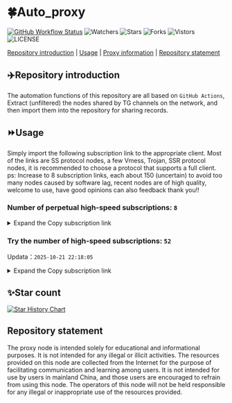 # 🍀Auto_proxy
[![GitHub Workflow Status](https://img.shields.io/github/actions/workflow/status/PangTouY00/Auto_proxy/main.yml?branch=main)](https://github.com/PangTouY00/Auto_proxy/actions/workflows/main.yml?branch=main) 
![Watchers](https://img.shields.io/github/watchers/w1770946466/Auto_proxy) ![Stars](https://img.shields.io/github/stars/PangTouY00/Auto_proxy) ![Forks](https://img.shields.io/github/forks/w1770946466/Auto_proxy) ![Vistors](https://visitor-badge.laobi.icu/badge?page_id=PangTouY00.Auto_proxy) ![LICENSE](https://img.shields.io/badge/license-CC%20BY--SA%204.0-green.svg)

[Repository introduction](https://github.com/PangTouY00/Auto_proxy#Repositoryintroduction) | [Usage](https://github.com/PangTouY00/Auto_proxy#Usage) | [Proxy information](https://github.com/PangTouY00/Auto_proxy#Proxyinformation) | [Repository statement](https://github.com/PangTouY00/Auto_proxy#Repositorystatement)

## ✈️Repository introduction
The automation functions of this repository are all based on `GitHub Actions`,
Extract (unfiltered) the nodes shared by TG channels on the network, and then import them into the repository for sharing records.

## ⏩Usage
Simply import the following subscription link to the appropriate client. Most of the links are SS protocol nodes, a few Vmess, Trojan, SSR protocol nodes, it is recommended to choose a protocol that supports a full client.
ps: Increase to 8 subscription links, each about 150 (uncertain) to avoid too many nodes caused by software lag, recent nodes are of high quality, welcome to use, have good opinions can also feedback thank you!!

### Number of perpetual high-speed subscriptions: `8`

<details>
  <summary>Expand the Copy subscription link</summary>

  
- [Multiprotocol Base64 encoding](https://raw.githubusercontent.com/PangTouY00/Auto_proxy/main/Long_term_subscription1)
`https://raw.githubusercontent.com/PangTouY00/Auto_proxy/main/Long_term_subscription_num`
`Total number of merge nodes: 316`

- [Multiprotocol Base64 encoding](https://raw.githubusercontent.com/PangTouY00/Auto_proxy/main/Long_term_subscription1)
`https://raw.githubusercontent.com/PangTouY00/Auto_proxy/main/Long_term_subscription1`
`Total number of merge nodes: 40`

- [Multiprotocol Base64 encoding](https://raw.githubusercontent.com/PangTouY00/Auto_proxy/main/Long_term_subscription2)
`https://raw.githubusercontent.com/PangTouY00/Auto_proxy/main/Long_term_subscription2`
`Total number of merge nodes: 40`

- [Multiprotocol Base64 encoding](https://raw.githubusercontent.com/PangTouY00/Auto_proxy/main/Long_term_subscription3)
`https://raw.githubusercontent.com/PangTouY00/Auto_proxy/main/Long_term_subscription3`
`Total number of merge nodes: 40`

- [Multiprotocol Base64 encoding](https://raw.githubusercontent.com/PangTouY00/Auto_proxy/main/Long_term_subscription4)
`https://raw.githubusercontent.com/PangTouY00/Auto_proxy/main/Long_term_subscription4`
`Total number of merge nodes: 40`

- [Multiprotocol Base64 encoding](https://raw.githubusercontent.comPangTouY00/Auto_proxy/main/Long_term_subscription5)
`https://raw.githubusercontent.com/PangTouY00/Auto_proxy/main/Long_term_subscription5`
`Total number of merge nodes: 40`

- [Multiprotocol Base64 encoding](https://raw.githubusercontent.com/PangTouY00/Auto_proxy/main/Long_term_subscription6)
`https://raw.githubusercontent.com/PangTouY00/Auto_proxy/main/Long_term_subscription6`
`Total number of merge nodes: 40`

- [Multiprotocol Base64 encoding](https://raw.githubusercontent.com/PangTouY00/Auto_proxy/main/Long_term_subscription7)
`https://raw.githubusercontent.com/PangTouY00/Auto_proxy/main/Long_term_subscription7`
`Total number of merge nodes: 40`

- [Multiprotocol Base64 encoding](https://raw.githubusercontent.com/PangTouY00/Auto_proxy/main/Long_term_subscription8)
`https://raw.githubusercontent.com/PangTouY00/Auto_proxy/main/Long_term_subscription8`
`Total number of merge nodes: 36`

- [Clash subscription](https://raw.githubusercontent.com/PangTouY00/Auto_proxy/main/Long_term_subscription2.yaml)
`https://raw.githubusercontent.com/PangTouY00/Auto_proxy/main/Long_term_subscription1.yaml`


- [Clash subscription](https://raw.githubusercontent.com/PangTouY00/Auto_proxy/main/Long_term_subscription2.yaml)
`https://raw.githubusercontent.com/PangTouY00/Auto_proxy/main/Long_term_subscription2.yaml`


- [Clash subscription](https://raw.githubusercontent.com/PangTouY00/Auto_proxy/main/Long_term_subscription3.yaml)
`https://raw.githubusercontent.com/PangTouY00/Auto_proxy/main/Long_term_subscription3.yaml`
  
</details>

### Try the number of high-speed subscriptions: `52`
Updata：`2025-10-21 22:18:05`


<details>
  <summary>Expand the Copy subscription link</summary>  


































































































































































































































































































































































































































































































































































































































































































































































































































































































































































































































































































































































































































































































































































































































































































































































































































































































































































































































































































































































































































































































































































































































































































































































































































































































































































































































































































































































































































































































































































































































































































































































































































































































































































































































































































































































































































































































































































































































































































































































































































































































































































































































































































































































































































































































































































































































































































































































































































































































































































































































































































































































































































































































































































































































































































































































































































































































































































































































































































































































































































































































































































































































































































































































































































































































































































































































































































































































































































































































































































































































































































































































































































































































































































































































































































































































































































































































































































































































































































































































































































































































































































































































































































































































































































































































































































































































































































































































































































































































































































































































































































































































































































































































































































































































































































































































































































































































































































































































































































































































































































































































































































































































































































































































































































































































































































































































































































































































































































































































































































































































































































































































































































































































































































































































































































































































































































































































































































































































































































































































































































































































































































































































































































































































































































































































































































































































































































































































































































































































































































































































































































































































































































































































































































































































































































































































































































































































































































































































































































































































































































































































































































































































































































































































































































































































































































































































































































































































































































































































































































































































































































































































































































































































































































































































































































































































































































































































































































































































































































































































































































































































































































































































































































































































































































































































































































































































































































































































































































































































































































































































































































































































































































































































































































































































































































































































































































































































































































































































































































































































































































































































































































































































































































































































































































































































































































































































































































































































































































































































































































































































































































































































































































































































































































































































































































































































































































































































































































































































































































































































































































































































































































































































































































































































































































































































































































































































































































































































































































































































































































































































































































































































































































































































































































































































































































































































































































































































































































































































































































































































































































































































































































































































































































































































































































































































































































































































































































































































































































































































































































































































































































































































































































































































































































































































































































































































































































































































































































































































































































































































































































































































































































































































































































































































































































































































































































































































































































































































































































































































































































































































































































































































































































































































































































































































































































































































































































































































































































































































































































































































































































































































































































































































































































































































































>Trial subscription：
`https://v2.heiu.me/api/v1/client/subscribe?token=d0192ee050a0f030e665cc2bd76bb927`




>Trial subscription：
`https://syhaha.xxssx.cn/api/v1/client/subscribe?token=331337ccb5b00eb7698c0cc3206531e2`




>Trial subscription：
`https://best.nxxbbf.com/api/v1/client/subscribe?token=db3fdeffa7d4879128f3024e6fb6e661`




>Trial subscription：
`https://slianvpn.com/api/v1/client/subscribe?token=daab2f498b61e931eeee2e1d02dc2fce`




>Trial subscription：
`https://syhaha.xxttx.cn/api/v1/client/subscribe?token=a4430a02e2dbfbac5cf2b45532e7706b`




>Trial subscription：
`https://yywhale.com/api/v1/client/subscribe?token=90b2f5131442cf5581ba372b98ddbeae`




>Trial subscription：
`https://x2b.eans.top/api/v1/client/subscribe?token=d42cd828439745470006b61d04b1baf4`




>Trial subscription：
`https://xyjs1.buzz/api/v1/client/subscribe?token=ecf65d2c4f969ded4d0831cb9929d959`




>Trial subscription：
`https://www.ch000zy.com/api/v1/client/subscribe?token=3a6282d3d6cb4f06a8d4953b5331dc44`




>Trial subscription：
`https://dctcc.louwangzhiyu.shop/api/v1/client/subscribe?token=18a4c6762224711bf59c1e35319af68d`




>Trial subscription：
`http://107.173.31.17/api/v1/client/subscribe?token=f57816827e6f91f5a55a9c4f645fad4d`




>Trial subscription：
`https://dyhaha.xxssx.cn/api/v1/client/subscribe?token=76e3c8c44fd1674c3ca93882b01836c9`




>Trial subscription：
`https://a.mayi520.shop/api/v1/client/subscribe?token=0b4c7378583be0c39d94406af4a8d4e0`




>Trial subscription：
`https://xbd.iftballs.com/api/v1/client/subscribe?token=3683e6624a7989a3e0a05fa59930b44c`




>Trial subscription：
`https://dyxixi001.xxssx.cn/api/v1/client/subscribe?token=49b6874dc10149246931e355b97f8855`




>Trial subscription：
`https://tizi8.top/api/v1/client/subscribe?token=3ba05962d26973d119bbbb54abb76c5a`




>Trial subscription：
`https://multiserver.multiserveradelshoop.com/api/v1/client/subscribe?token=0bbb63b98a841fb954e3e42b674bee66`




>Trial subscription：
`https://jshaha.xxssx.cn/api/v1/client/subscribe?token=f0896a1b0cc4bf253fad3567843d3ea5`




>Trial subscription：
`https://old-v2b.linkedton.com/api/v1/client/subscribe?token=a190d74a030fb9c024f1747284bc361b`




>Trial subscription：
`https://www.louwangzhiyu.org/api/v1/client/subscribe?token=bae0e368e910fcafb6db5f8a7c9e6fe5`




>Trial subscription：
`https://hjxixi003.xxuux.cn/api/v1/client/subscribe?token=1026a07a6a2c286f18f3c0ee00b84e4b`




>Trial subscription：
`https://www.56idc.news/api/v1/client/subscribe?token=f575e2e996f88e2b2109181a996f6cc0`




>Trial subscription：
`https://a.404300.xyz/api/v1/client/subscribe?token=ec3e3f67a89259b1477431890b525ed8`




>Trial subscription：
`https://hjhaha.xxssx.cn/api/v1/client/subscribe?token=31247b907f8f612a0b38065dfd6a2e33`




>Trial subscription：
`https://xyjs1.sbs/api/v1/client/subscribe?token=67535de3a7fcfd6796ed075ac550aac6`




>Trial subscription：
`https://56idc.news/api/v1/client/subscribe?token=b54057252153600ddfc611bbc5912014`




>Trial subscription：
`https://fs.v2rayse.com/share/20251021/x5kulto5h6.txt`




>Trial subscription：
`https://gods3.dashicn.buzz/api/v1/client/subscribe?token=5cd796b9370ab3537034ec08edae089c`




>Trial subscription：
`https://dashuai.us/api/v1/client/subscribe?token=e8a8d55b62e264783009b364969e3783`




>Trial subscription：
`http://xxxxyyyy.njdjjxjbcbw.icu/api/v1/client/subscribe?token=4053b501a7458ecce34cc9f09ed9b432`




>Trial subscription：
`https://gods4.dashicn.buzz/api/v1/client/subscribe?token=6c9ae063a698a05b039ce88311aadaa1`




>Trial subscription：
`https://sufujia.top/api/v1/client/subscribe?token=ded8d3438708ed9a5c0ba452481294f9`




>Trial subscription：
`https://dyhaha.xxttx.cn/api/v1/client/subscribe?token=d79c471c97bfbdc1e2b338ed09380628`




>Trial subscription：
`https://xixixi003.hjsbssbsbsbsbs.sbs/api/v1/client/subscribe?token=88277007f05d5785e772b88c10a207b8`




>Trial subscription：
`https://gods2.dashicn.buzz/api/v1/client/subscribe?token=017f0c7f4486a6348bcc16f12a328260`




>Trial subscription：
`https://hjxixi002.xxttx.cn/api/v1/client/subscribe?token=8b17d2399bc5756a90392cb6554662c3`




>Trial subscription：
`https://jsxixi001.xxssx.cn/api/v1/client/subscribe?token=52833214d9a212901138c0b50dacc5d8`




>Trial subscription：
`https://cfvpn.com/api/v1/client/subscribe?token=e83bf6918ea659a7c8cd55558d324f3f`




>Trial subscription：
`https://slianvpn.top/api/v1/client/subscribe?token=1625e1fd4698ae90ec2204cfd436028c`




>Trial subscription：
`http://tinnyrick8888.com/api/v1/client/subscribe?token=d5aa81204363c42f4188b3d5d213674d`




>Trial subscription：
`https://vaamx.louwangzhiyu.online/api/v1/client/subscribe?token=a06275f150ddda93733967e577f9c793`




>Trial subscription：
`https://ylccloud.top/api/v1/client/subscribe?token=8a8d79128c9495ab1a797686f7474349`




>Trial subscription：
`https://pro.xmyidc.com/api/v1/client/subscribe?token=bcabd426fc0b0d47698454654fe9ef64`




>Trial subscription：
`https://xxx.yxt999.cn/api/v1/client/subscribe?token=ebcc5aa3aa33a791905b846622341c38`




>Trial subscription：
`https://go.yueyun.de/api/v1/client/subscribe?token=6976e406cdbc19a673c2dbd3d973fe83`




>Trial subscription：
`https://jshaha.xxttx.cn/api/v1/client/subscribe?token=372b0164368a679ab34b4e5a03e000eb`




>Trial subscription：
`https://tsxspace.com/api/v1/client/subscribe?token=125cc955e1c0c3a93871b12faf2cf032`




>Trial subscription：
`https://huojian4.top/api/v1/client/subscribe?token=2e7c4c53775e386a5142fcf6641a04ec`




>Trial subscription：
`https://gods1.dashicn.buzz/api/v1/client/subscribe?token=eb8fd63772ac1f41a637aa7891d0eaa2`




>Trial subscription：
`https://kingfisher.top/api/v1/client/subscribe?token=e722e84011b2223d685574f00ee7f699`




>Trial subscription：
`https://dl.vfkum.website/api/v1/client/subscribe?token=183a4c5400c6d8938d2e5824d1e6087b`




>Trial subscription：
`https://poiuytrewq.yxt999.cn/api/v1/client/subscribe?token=7a316ac0c10afcc98b773a5ba7bdd6af`



</details>

## ✨Star count
[![Star History Chart](https://api.star-history.com/svg?repos=PangTouY00/Auto_proxy&type=Date)](https://star-history.com/#w1770946466/Auto_proxy&Date)



## Repository statement
The proxy node is intended solely for educational and informational purposes. It is not intended for any illegal or illicit activities. The resources provided on this node are collected from the Internet for the purpose of facilitating communication and learning among users. It is not intended for use by users in mainland China, and those users are encouraged to refrain from using this node. The operators of this node will not be held responsible for any illegal or inappropriate use of the resources provided.
